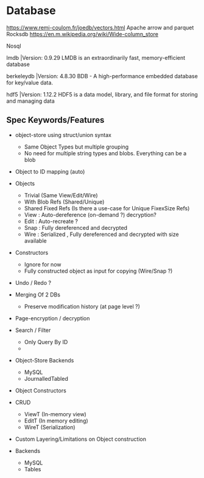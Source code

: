 # Database

https://www.remi-coulom.fr/joedb/vectors.html
Apache arrow and parquet 
Rocksdb
https://en.m.wikipedia.org/wiki/Wide-column_store

Nosql

lmdb |Version: 0.9.29
LMDB is an extraordinarily fast, memory-efficient database


berkeleydb |Version: 4.8.30
BDB - A high-performance embedded database for key/value data.


hdf5 |Version: 1.12.2
HDF5 is a data model, library, and file format for storing and managing data






## Spec Keywords/Features

* object-store using struct/union syntax
  * Same Object Types but multiple grouping
  * No need for multiple string types and blobs. Everything can be a blob

* Object to ID mapping (auto)
* Objects
  * Trivial (Same View/Edit/Wire)
  * With Blob Refs (Shared/Unique)
  * Shared Fixed Refs (Is there a use-case for Unique FixexSize Refs)
  * View : Auto-dereference (on-demand ?) decryption?
  * Edit : Auto-recreate ?
  * Snap : Fully dereferenced and decrypted
  * Wire : Serialized , Fully dereferenced and decrypted with size available
* Constructors
  * Ignore for now
  * Fully constructed object as input for copying (Wire/Snap ?)
* Undo / Redo ?

* Merging Of 2 DBs
  * Preserve modification history (at page level ?)

* Page-encryption / decryption

* Search / Filter
  * Only Query By ID
  *
* Object-Store Backends
  * MySQL
  * JournalledTabled

* Object Constructors
* CRUD
  * ViewT (In-memory view)
  * EditT (In memory editing)
  * WireT (Serialization)
* Custom Layering/Limitations on Object construction
* Backends
  * MySQL
  * Tables
